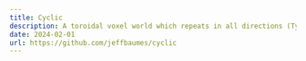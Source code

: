 ```yaml
---
title: Cyclic
description: A toroidal voxel world which repeats in all directions (TypeScript, WebGL, WebSockets).
date: 2024-02-01
url: https://github.com/jeffbaumes/cyclic
---
```

